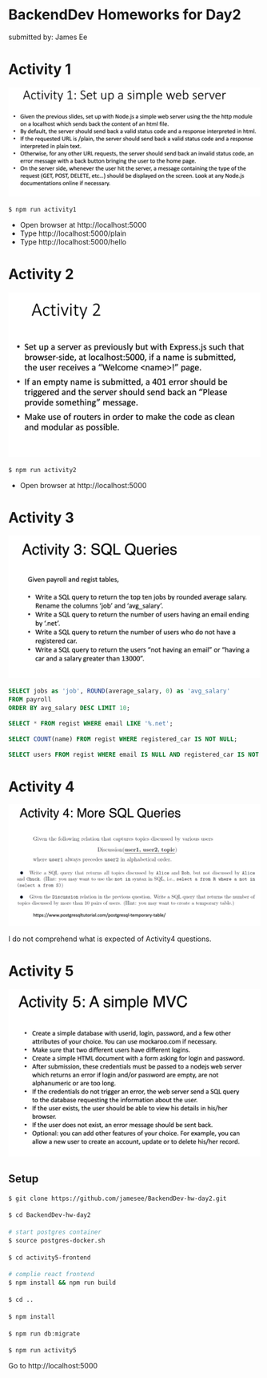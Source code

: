 # BackendDev Homeworks for Day2
submitted by: James Ee

# Activity 1

![Acitivity 1](images/activity1.png)

```bash
$ npm run activity1
```

* Open browser at http://localhost:5000
* Type http://localhost:5000/plain
* Type http://localhost:5000/hello


# Activity 2

![Acitivity 2](images/activity2.png)

```bash
$ npm run activity2
```
* Open browser at http://localhost:5000


# Activity 3

![Acitivity 3](images/activity3.png)

```sql
SELECT jobs as 'job', ROUND(average_salary, 0) as 'avg_salary' 
FROM payroll 
ORDER BY avg_salary DESC LIMIT 10;
```

```sql
SELECT * FROM regist WHERE email LIKE '%.net';
```

```sql
SELECT COUNT(name) FROM regist WHERE registered_car IS NOT NULL;
```

```sql
SELECT users FROM regist WHERE email IS NULL AND registered_car IS NOT NULL AND salary > 13000;
```

# Activity 4

![Acitivity 4](images/activity4.png)

I do not comprehend what is expected of Activity4 questions.

# Activity 5


![Acitivity 5](images/activity5.png)

## Setup

```bash
$ git clone https://github.com/jamesee/BackendDev-hw-day2.git

$ cd BackendDev-hw-day2

# start postgres container
$ source postgres-docker.sh

$ cd activity5-frontend

# complie react frontend
$ npm install && npm run build

$ cd ..

$ npm install

$ npm run db:migrate

$ npm run activity5
```

Go to http://localhost:5000